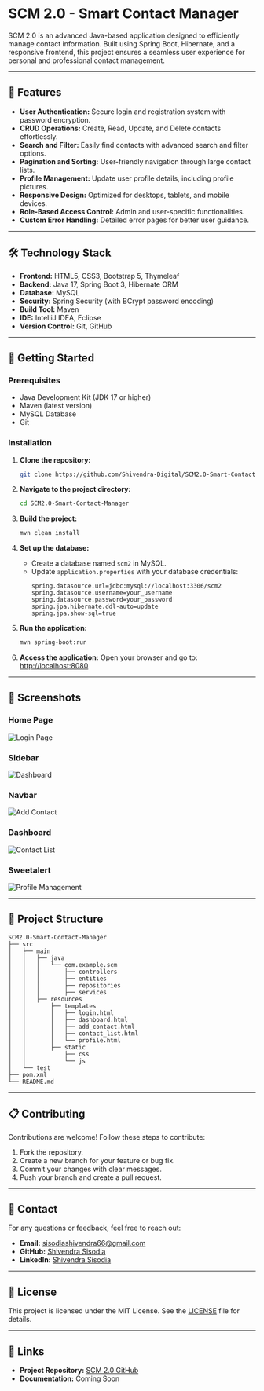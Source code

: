 # SCM 2.0 - Smart Contact Manager

SCM 2.0 is an advanced Java-based application designed to efficiently manage contact information. Built using Spring Boot, Hibernate, and a responsive frontend, this project ensures a seamless user experience for personal and professional contact management.

---

## 🌟 Features

- **User Authentication:** Secure login and registration system with password encryption.
- **CRUD Operations:** Create, Read, Update, and Delete contacts effortlessly.
- **Search and Filter:** Easily find contacts with advanced search and filter options.
- **Pagination and Sorting:** User-friendly navigation through large contact lists.
- **Profile Management:** Update user profile details, including profile pictures.
- **Responsive Design:** Optimized for desktops, tablets, and mobile devices.
- **Role-Based Access Control:** Admin and user-specific functionalities.
- **Custom Error Handling:** Detailed error pages for better user guidance.

---

## 🛠️ Technology Stack

- **Frontend:** HTML5, CSS3, Bootstrap 5, Thymeleaf
- **Backend:** Java 17, Spring Boot 3, Hibernate ORM
- **Database:** MySQL
- **Security:** Spring Security (with BCrypt password encoding)
- **Build Tool:** Maven
- **IDE:** IntelliJ IDEA, Eclipse
- **Version Control:** Git, GitHub

---

## 🚀 Getting Started

### Prerequisites

- Java Development Kit (JDK 17 or higher)
- Maven (latest version)
- MySQL Database
- Git

### Installation

1. **Clone the repository:**
   ```bash
   git clone https://github.com/Shivendra-Digital/SCM2.0-Smart-Contact-Manager.git
   ```

2. **Navigate to the project directory:**
   ```bash
   cd SCM2.0-Smart-Contact-Manager
   ```

3. **Build the project:**
   ```bash
   mvn clean install
   ```

4. **Set up the database:**
   - Create a database named `scm2` in MySQL.
   - Update `application.properties` with your database credentials:
     ```properties
     spring.datasource.url=jdbc:mysql://localhost:3306/scm2
     spring.datasource.username=your_username
     spring.datasource.password=your_password
     spring.jpa.hibernate.ddl-auto=update
     spring.jpa.show-sql=true
     ```

5. **Run the application:**
   ```bash
   mvn spring-boot:run
   ```

6. **Access the application:**
   Open your browser and go to: [http://localhost:8080](http://localhost:8080)

---

## 📸 Screenshots

### Home Page
![Login Page](src/main/resources/static/screenshots/screen1.jpg)

### Sidebar
![Dashboard](src/main/resources/static/screenshots/screen3.jpg)

### Navbar
![Add Contact](src/main/resources/static/screenshots/screen2.jpg)

### Dashboard
![Contact List](src/main/resources/static/screenshots/Screenshot(14).png)

### Sweetalert
![Profile Management](src/main/resources/static/screenshots/Screenshot(15).png)

---

## 📂 Project Structure

```
SCM2.0-Smart-Contact-Manager
├── src
│   ├── main
│   │   ├── java
│   │   │   └── com.example.scm
│   │   │       ├── controllers
│   │   │       ├── entities
│   │   │       ├── repositories
│   │   │       ├── services
│   │   ├── resources
│   │       ├── templates
│   │       │   ├── login.html
│   │       │   ├── dashboard.html
│   │       │   ├── add_contact.html
│   │       │   ├── contact_list.html
│   │       │   └── profile.html
│   │       ├── static
│   │           ├── css
│   │           └── js
│   └── test
├── pom.xml
└── README.md
```

---

## 📋 Contributing

Contributions are welcome! Follow these steps to contribute:

1. Fork the repository.
2. Create a new branch for your feature or bug fix.
3. Commit your changes with clear messages.
4. Push your branch and create a pull request.

---

## 🤝 Contact

For any questions or feedback, feel free to reach out:

- **Email:** [sisodiashivendra66@gmail.com](mailto:sisodiashivendra66@gmail.com)
- **GitHub:** [Shivendra Sisodia](https://github.com/Shivendrasis)
- **LinkedIn:** [Shivendra Sisodia](https://www.linkedin.com/in/shivendra-sisodia-222b98204)

---

## 📜 License

This project is licensed under the MIT License. See the [LICENSE](LICENSE) file for details.

---

## 🔗 Links

- **Project Repository:** [SCM 2.0 GitHub](https://github.com/Shivendra-Digital/SCM2.0-Smart-Contact-Manager)
- **Documentation:** Coming Soon
